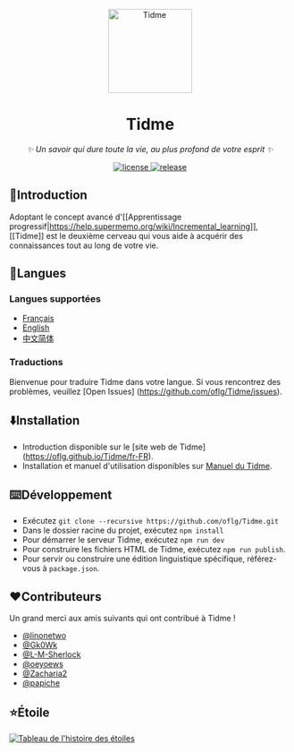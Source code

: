 <p align="center">
  <a href="https://oflg.github.io/Tidme/">
    <img src="https://oflg.github.io/Tidme/media/favicon.png" width="150" height="150" alt="Tidme">
  </a>
</p>

<div align="center">

# Tidme

_✨ Un savoir qui dure toute la vie, au plus profond de votre esprit ✨_

</div>

<p align="center">
  <a href="https://github.com/oflg/Tidme/blob/master/LICENSE">
    <img src="https://img.shields.io/github/license/oflg/Tidme" alt="license">
  </a>
  <a href="https://github.com/oflg/Tidme/releases">
    <img src="https://img.shields.io/github/v/release/oflg/Tidme?color=5778d8&include_prereleases" alt="release">
  </a>
</p>

## 🦑Introduction

Adoptant le concept avancé d'[[Apprentissage progressif|https://help.supermemo.org/wiki/Incremental_learning]], [[Tidme]] est le deuxième cerveau qui vous aide à acquérir des connaissances tout au long de votre vie.


## 🎏Langues

### Langues supportées

* [Français](https://github.com/oflg/Tidme/blob/master/README-fr-FR.md)
* [English](https://github.com/oflg/Tidme/blob/master/README.md)
* [中文简体](https://github.com/oflg/Tidme/blob/master/README-zh-Hans.md)

### Traductions

Bienvenue pour traduire Tidme dans votre langue. Si vous rencontrez des problèmes, veuillez [Open Issues] (https://github.com/oflg/Tidme/issues).

## ⬇️Installation

* Introduction disponible sur le [site web de Tidme] (https://oflg.github.io/Tidme/fr-FR).
* Installation et manuel d'utilisation disponibles sur [Manuel du Tidme](https://oflg.github.io/Tidme/manual/fr-FR).

## ⌨️Développement

* Exécutez `git clone --recursive https://github.com/oflg/Tidme.git`
* Dans le dossier racine du projet, exécutez `npm install`
* Pour démarrer le serveur Tidme, exécutez `npm run dev`
* Pour construire les fichiers HTML de Tidme, exécutez `npm run publish`.
* Pour servir ou construire une édition linguistique spécifique, référez-vous à `package.json`.

## ❤️Contributeurs

Un grand merci aux amis suivants qui ont contribué à Tidme !

* [@linonetwo](https://github.com/linonetwo)
* [@Gk0Wk](https://github.com/Gk0Wk)
* [@L-M-Sherlock](https://github.com/L-M-Sherlock)
* [@oeyoews](https://github.com/oeyoews)
* [@Zacharia2](https://github.com/Zacharia2)
* [@papiche](https://github.com/papiche)

## ⭐Étoile

[![Tableau de l'histoire des étoiles](https://api.star-history.com/svg?repos=oflg/Tidme&type=Date)](https://star-history.com/#oflg/Tidme&Date)